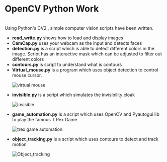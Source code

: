 # OpenCV Python Work
<br>
Using Python's CV2 , simple computer vision scripts have been written.

<ul>
  <li><b>read_write.py</b> shows how to load and display images</li>
  <li><b>CamCap.py</b> uses your webcam as the input and detects faces </li>
  <li><b>detection.py</b> is a script which is able to detect different colors in the image. Script has an interactive mask which can be adjusted to filter out different colors</li>
  <li><b>contours.py</b> is script to understand what is contours</li>
  <li><b>Virtual_mouse.py</b> is a program which uses object detection to control mouse cursor.</li>
  
  ![virtual mouse](https://github.com/Harsh1347/OpenCV_Work/blob/master/data/virtual_mouse.gif)

  <li><b>invisible.py</b> is a script which simulates the invisibility cloak</li>
  
  ![invisible](https://github.com/Harsh1347/OpenCV_Work/blob/master/data/invisible.gif)
  
  <li><b>game_automation.py</b> is a script which uses OpenCV and Pyautogui lib to play the famous T Rex Game</li>
  
  ![trex game automation](https://github.com/Harsh1347/OpenCV_Work/blob/master/data/trex_automation.gif)
  
  <li><b>object_tracking.py</b> is a script which uses contours to detect and track motion</li>
  
  ![Object_tracking](https://github.com/Harsh1347/OpenCV_Work/blob/master/data/object_tracking.gif)
  
</ul>

